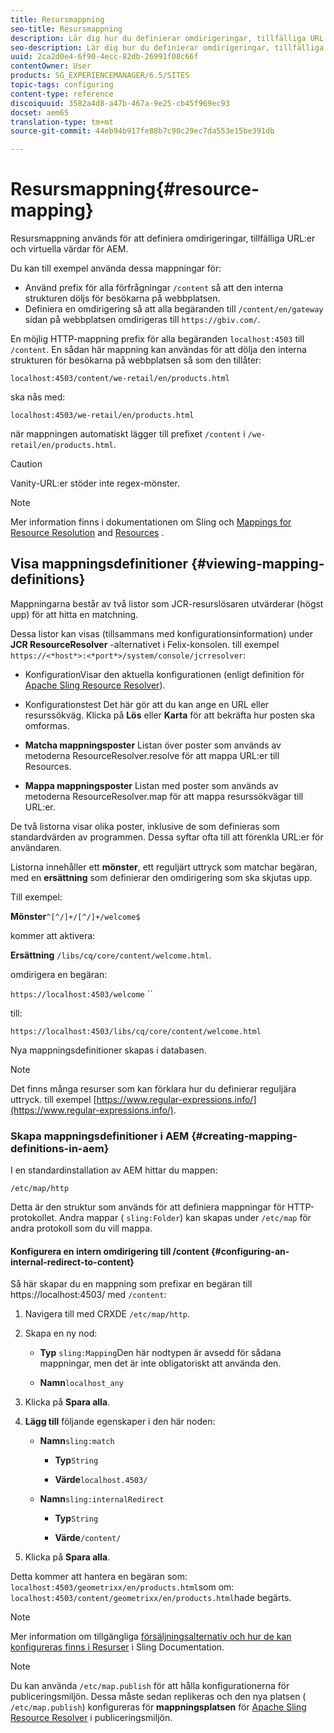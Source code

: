 ```yaml
---
title: Resursmappning
seo-title: Resursmappning
description: Lär dig hur du definierar omdirigeringar, tillfälliga URL:er och virtuella värdar för AEM genom att använda resursmappning.
seo-description: Lär dig hur du definierar omdirigeringar, tillfälliga URL:er och virtuella värdar för AEM genom att använda resursmappning.
uuid: 2ca2d0e4-6f90-4ecc-82db-26991f08c66f
contentOwner: User
products: SG_EXPERIENCEMANAGER/6.5/SITES
topic-tags: configuring
content-type: reference
discoiquuid: 3582a4d8-a47b-467a-9e25-cb45f969ec93
docset: aem65
translation-type: tm+mt
source-git-commit: 44eb94b917fe88b7c90c29ec7da553e15be391db

---
```



# Resursmappning{#resource-mapping}

Resursmappning används för att definiera omdirigeringar, tillfälliga URL:er och virtuella värdar för AEM.

Du kan till exempel använda dessa mappningar för:

* Använd prefix för alla förfrågningar `/content` så att den interna strukturen döljs för besökarna på webbplatsen.
* Definiera en omdirigering så att alla begäranden till `/content/en/gateway` sidan på webbplatsen omdirigeras till `https://gbiv.com/`.

En möjlig HTTP-mappning prefix för alla begäranden `localhost:4503` till `/content`. En sådan här mappning kan användas för att dölja den interna strukturen för besökarna på webbplatsen så som den tillåter:

`localhost:4503/content/we-retail/en/products.html`

ska nås med:

`localhost:4503/we-retail/en/products.html`

när mappningen automatiskt lägger till prefixet `/content` i `/we-retail/en/products.html`.

>[!CAUTION]
>
>Vanity-URL:er stöder inte regex-mönster.

>[!NOTE]
>
>Mer information finns i dokumentationen om Sling och [Mappings for Resource Resolution](https://sling.apache.org/site/resources.html) and [Resources](https://sling.apache.org/site/mappings-for-resource-resolution.html) .

## Visa mappningsdefinitioner {#viewing-mapping-definitions}

Mappningarna består av två listor som JCR-resurslösaren utvärderar (högst upp) för att hitta en matchning.

Dessa listor kan visas (tillsammans med konfigurationsinformation) under **JCR ResourceResolver** -alternativet i Felix-konsolen. till exempel `https://<*host*>:<*port*>/system/console/jcrresolver`:

* KonfigurationVisar den aktuella konfigurationen (enligt definition för [Apache Sling Resource Resolver](/help/sites-deploying/osgi-configuration-settings.md#apacheslingresourceresolver)).

* Konfigurationstest Det här gör att du kan ange en URL eller resurssökväg. Klicka på **Lös** eller **Karta** för att bekräfta hur posten ska omformas.

* **Matcha mappningsposter** Listan över poster som används av metoderna ResourceResolver.resolve för att mappa URL:er till Resources.

* **Mappa mappningsposter** Listan med poster som används av metoderna ResourceResolver.map för att mappa resurssökvägar till URL:er.

De två listorna visar olika poster, inklusive de som definieras som standardvärden av programmen. Dessa syftar ofta till att förenkla URL:er för användaren.

Listorna innehåller ett **mönster**, ett reguljärt uttryck som matchar begäran, med en **ersättning** som definierar den omdirigering som ska skjutas upp.

Till exempel:

**Mönster**`^[^/]+/[^/]+/welcome$`

kommer att aktivera:

**Ersättning** `/libs/cq/core/content/welcome.html`.

omdirigera en begäran:

`https://localhost:4503/welcome` ``

till:

`https://localhost:4503/libs/cq/core/content/welcome.html`

Nya mappningsdefinitioner skapas i databasen.

>[!NOTE]
>
>Det finns många resurser som kan förklara hur du definierar reguljära uttryck. till exempel [https://www.regular-expressions.info/](https://www.regular-expressions.info/).

### Skapa mappningsdefinitioner i AEM {#creating-mapping-definitions-in-aem}

I en standardinstallation av AEM hittar du mappen:

`/etc/map/http`

Detta är den struktur som används för att definiera mappningar för HTTP-protokollet. Andra mappar ( `sling:Folder`) kan skapas under `/etc/map` för andra protokoll som du vill mappa.

#### Konfigurera en intern omdirigering till /content {#configuring-an-internal-redirect-to-content}

Så här skapar du en mappning som prefixar en begäran till https://localhost:4503/ med `/content`:

1. Navigera till med CRXDE `/etc/map/http`.

1. Skapa en ny nod:

   * **Typ** `sling:Mapping`Den här nodtypen är avsedd för sådana mappningar, men det är inte obligatoriskt att använda den.

   * **Namn**`localhost_any`

1. Klicka på **Spara alla**.
1. **Lägg till** följande egenskaper i den här noden:

   * **Namn**`sling:match`

      * **Typ**`String`

      * **Värde**`localhost.4503/`
   * **Namn**`sling:internalRedirect`

      * **Typ**`String`

      * **Värde**`/content/`


1. Klicka på **Spara alla**.

Detta kommer att hantera en begäran som:
`localhost:4503/geometrixx/en/products.html`som om:
`localhost:4503/content/geometrixx/en/products.html`hade begärts.

>[!NOTE]
>
>Mer information om tillgängliga [försäljningsalternativ och hur de kan konfigureras finns i Resurser](https://sling.apache.org/site/mappings-for-resource-resolution.html) i Sling Documentation.

>[!NOTE]
>
>Du kan använda `/etc/map.publish` för att hålla konfigurationerna för publiceringsmiljön. Dessa måste sedan replikeras och den nya platsen ( `/etc/map.publish`) konfigureras för **mappningsplatsen** för [Apache Sling Resource Resolver](/help/sites-deploying/osgi-configuration-settings.md#apacheslingresourceresolver) i publiceringsmiljön.

